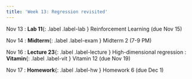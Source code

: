 ```yaml
---
title: 'Week 13: Regression revisited'
---
```


Nov 13
: **Lab 11**{: .label .label-lab } Reinforcement Learning (due Nov 15)

Nov 14
: **Midterm**{: .label .label-exam } Midterm 2 (7-9 PM)

Nov 16
: **Lecture 23**{: .label .label-lecture } High-dimensional regression
: **Vitamin**{: .label .label-vit } Vitamin 12 (due Nov 19)

Nov 17
: **Homework**{: .label .label-hw } Homework 6 (due Dec 1)
